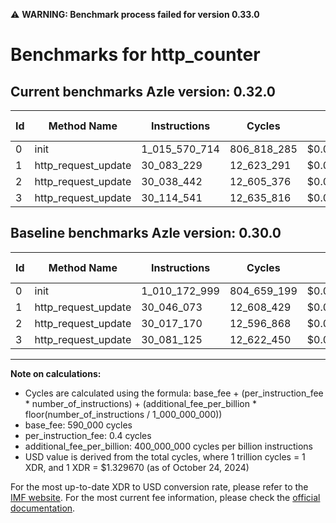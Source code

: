 ⚠️ **WARNING: Benchmark process failed for version 0.33.0**

# Benchmarks for http_counter

## Current benchmarks Azle version: 0.32.0

| Id  | Method Name         | Instructions  | Cycles      | USD           | USD/Million Calls | Change                              |
| --- | ------------------- | ------------- | ----------- | ------------- | ----------------- | ----------------------------------- |
| 0   | init                | 1_015_570_714 | 806_818_285 | $0.0010728021 | $1_072.80         | <font color="red">+5_397_715</font> |
| 1   | http_request_update | 30_083_229    | 12_623_291  | $0.0000167848 | $16.78            | <font color="red">+37_156</font>    |
| 2   | http_request_update | 30_038_442    | 12_605_376  | $0.0000167610 | $16.76            | <font color="red">+21_272</font>    |
| 3   | http_request_update | 30_114_541    | 12_635_816  | $0.0000168015 | $16.80            | <font color="red">+33_416</font>    |

## Baseline benchmarks Azle version: 0.30.0

| Id  | Method Name         | Instructions  | Cycles      | USD           | USD/Million Calls |
| --- | ------------------- | ------------- | ----------- | ------------- | ----------------- |
| 0   | init                | 1_010_172_999 | 804_659_199 | $0.0010699312 | $1_069.93         |
| 1   | http_request_update | 30_046_073    | 12_608_429  | $0.0000167650 | $16.76            |
| 2   | http_request_update | 30_017_170    | 12_596_868  | $0.0000167497 | $16.74            |
| 3   | http_request_update | 30_081_125    | 12_622_450  | $0.0000167837 | $16.78            |

---

**Note on calculations:**

- Cycles are calculated using the formula: base_fee + (per_instruction_fee \* number_of_instructions) + (additional_fee_per_billion \* floor(number_of_instructions / 1_000_000_000))
- base_fee: 590_000 cycles
- per_instruction_fee: 0.4 cycles
- additional_fee_per_billion: 400_000_000 cycles per billion instructions
- USD value is derived from the total cycles, where 1 trillion cycles = 1 XDR, and 1 XDR = $1.329670 (as of October 24, 2024)

For the most up-to-date XDR to USD conversion rate, please refer to the [IMF website](https://www.imf.org/external/np/fin/data/rms_sdrv.aspx).
For the most current fee information, please check the [official documentation](https://internetcomputer.org/docs/current/developer-docs/gas-cost#execution).
